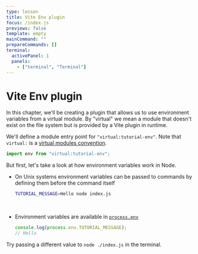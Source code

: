```yaml
---
type: lesson
title: Vite Env plugin
focus: /index.js
previews: false
template: empty
mainCommand: ""
prepareCommands: []
terminal:
  activePanel: 1
  panels:
    - ["terminal", "Terminal"]
---
```


# Vite Env plugin

In this chapter, we'll be creating a plugin that allows us to use environment variables from a virtual module.
By "virtual" we mean a module that doesn't exist on the file system but is provided by a Vite plugin in runtime.

We'll define a module entry point for `"virtual:tutorial-env"`. Note that `virtual:` is a [virtual modules convention](https://vitejs.dev/guide/api-plugin#virtual-modules-convention).

```ts
import env from "virtual:tutorial-env";
```

But first, let's take a look at how environment variables work in Node.

- On Unix systems environment variables can be passed to commands by defining them before the command itself

  ```sh
  TUTORIAL_MESSAGE=Hello node index.js
  ```

<br aria-hidden />

- Environment variables are available in [`process.env`](https://nodejs.org/api/process.html#processenv)
  ```js
  console.log(process.env.TUTORIAL_MESSAGE);
  // Hello
  ```

Try passing a different value to `node ./index.js` in the terminal.
